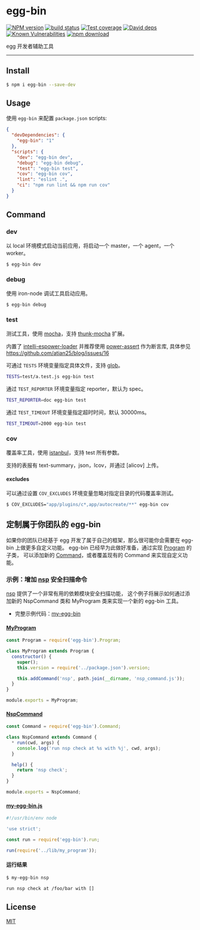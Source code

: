 # egg-bin

[![NPM version][npm-image]][npm-url]
[![build status][travis-image]][travis-url]
[![Test coverage][codecov-image]][codecov-url]
[![David deps][david-image]][david-url]
[![Known Vulnerabilities][snyk-image]][snyk-url]
[![npm download][download-image]][download-url]

[npm-image]: https://img.shields.io/npm/v/egg-bin.svg?style=flat-square
[npm-url]: https://npmjs.org/package/egg-bin
[travis-image]: https://img.shields.io/travis/eggjs/egg-bin.svg?style=flat-square
[travis-url]: https://travis-ci.org/eggjs/egg-bin
[codecov-image]: https://codecov.io/github/eggjs/egg-bin/coverage.svg?branch=master
[codecov-url]: https://codecov.io/github/eggjs/egg-bin?branch=master
[david-image]: https://img.shields.io/david/eggjs/egg-bin.svg?style=flat-square
[david-url]: https://david-dm.org/eggjs/egg-bin
[snyk-image]: https://snyk.io/test/npm/egg-bin/badge.svg?style=flat-square
[snyk-url]: https://snyk.io/test/npm/egg-bin
[download-image]: https://img.shields.io/npm/dm/egg-bin.svg?style=flat-square
[download-url]: https://npmjs.org/package/egg-bin

egg 开发者辅助工具

---

## Install

```bash
$ npm i egg-bin --save-dev
```

## Usage

使用 `egg-bin` 来配置 `package.json` scripts:

```json
{
  "devDependencies": {
    "egg-bin": "1"
  },
  "scripts": {
    "dev": "egg-bin dev",
    "debug": "egg-bin debug",
    "test": "egg-bin test",
    "cov": "egg-bin cov",
    "lint": "eslint .",
    "ci": "npm run lint && npm run cov"
  }
}
```

## Command

### dev

以 local 环境模式启动当前应用，将启动一个 master，一个 agent，一个 worker。

```bash
$ egg-bin dev
```

### debug

使用 iron-node 调试工具启动应用。

```bash
$ egg-bin debug
```

### test

测试工具，使用 [mocha]，支持 [thunk-mocha] 扩展。

内置了 [intelli-espower-loader] 并推荐使用 [power-assert] 作为断言库, 具体参见 https://github.com/atian25/blog/issues/16

可通过 `TESTS` 环境变量指定具体文件，支持 [glob]。

```bash
TESTS=test/a.test.js egg-bin test
```

通过 `TEST_REPORTER` 环境变量指定 reporter，默认为 spec。

```bash
TEST_REPORTER=doc egg-bin test
```

通过 `TEST_TIMEOUT` 环境变量指定超时时间，默认 30000ms。

```bash
TEST_TIMEOUT=2000 egg-bin test
```

### cov

覆盖率工具，使用 [istanbul]，支持 test 所有参数。

支持的表报有 text-summary，json，lcov，并通过 [alicov] 上传。

#### excludes

可以通过设置 `COV_EXCLUDES` 环境变量忽略对指定目录的代码覆盖率测试。

```bash
$ COV_EXCLUDES="app/plugins/c*,app/autocreate/**" egg-bin cov
```

## 定制属于你团队的 egg-bin

如果你的团队已经基于 egg 开发了属于自己的框架，那么很可能你会需要在 egg-bin 上做更多自定义功能。
egg-bin 已经早为此做好准备，通过实现 [Program](lib/program.js) 的子类，
可以添加新的 [Command](lib/command.js)，或者覆盖现有的 Command 来实现自定义功能。

### 示例：增加 [nsp] 安全扫描命令

[nsp] 提供了一个非常有用的依赖模块安全扫描功能，
这个例子将展示如何通过添加新的 NspCommand 类和 MyProgram 类来实现一个新的 egg-bin 工具。

- 完整示例代码：[my-egg-bin](test/fixtures/my-egg-bin)

#### [MyProgram](test/fixtures/my-egg-bin/lib/my_program.js)

```js
const Program = require('egg-bin').Program;

class MyProgram extends Program {
  constructor() {
    super();
    this.version = require('../package.json').version;

    this.addCommand('nsp', path.join(__dirname, 'nsp_command.js'));
  }
}

module.exports = MyProgram;
```

#### [NspCommand](test/fixtures/my-egg-bin/lib/nsp_command.js)

```js
const Command = require('egg-bin').Command;

class NspCommand extends Command {
  * run(cwd, args) {
    console.log('run nsp check at %s with %j', cwd, args);
  }

  help() {
    return 'nsp check';
  }
}

module.exports = NspCommand;
```

#### [my-egg-bin.js](test/fixtures/my-egg-bin/bin/my-egg-bin.js)

```js
#!/usr/bin/env node

'use strict';

const run = require('egg-bin').run;

run(require('../lib/my_program'));
```

#### 运行结果

```bash
$ my-egg-bin nsp

run nsp check at /foo/bar with []
```

## License

[MIT](LICENSE)


[mocha]: https://mochajs.org
[thunk-mocha]: https://npmjs.com/thunk-mocha
[glob]: https://github.com/isaacs/node-glob
[istanbul]: https://github.com/gotwarlost/istanbul
[nsp]: https://npmjs.com/thunk-mocha
[intelli-espower-loader]: https://github.com/power-assert-js/intelli-espower-loader
[power-assert]: https://github.com/power-assert-js/power-assert
